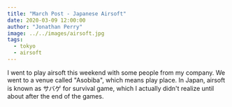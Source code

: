 ```yaml
---
title: "March Post - Japanese Airsoft"
date: 2020-03-09 12:00:00
author: "Jonathan Perry"
image: ../../images/airsoft.jpg
tags:
  - tokyo
  - airsoft
---
```


I went to play airsoft this weekend with some people from my company.
We went to a venue called "Asobiba", which means play place.
In Japan, airsoft is known as サバゲ for survival game, which I actually
didn't realize until about after the end of the games.